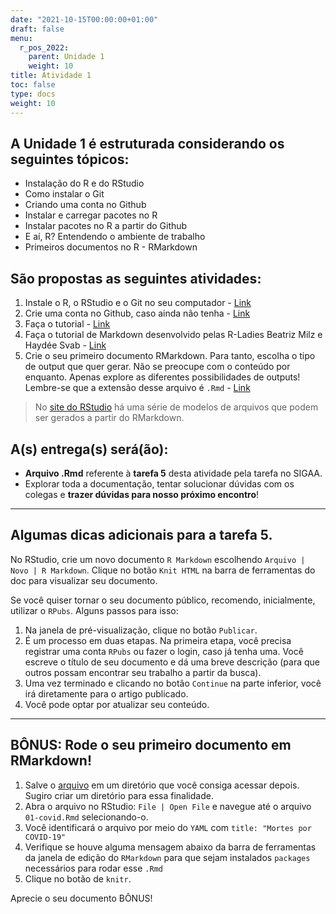 ```yaml
---
date: "2021-10-15T00:00:00+01:00"
draft: false
menu:
  r_pos_2022:
    parent: Unidade 1
    weight: 10
title: Atividade 1
toc: false
type: docs
weight: 10
---
```


## A **Unidade 1** é estruturada considerando os seguintes tópicos:
- Instalação do R e do RStudio
- Como instalar o Git
- Criando uma conta no Github
- Instalar e carregar pacotes no R
- Instalar pacotes no R a partir do Github
- E aí, R? Entendendo o ambiente de trabalho
- Primeiros documentos no R - RMarkdown

## São propostas as seguintes atividades:

1. Instale o R, o RStudio e o Git no seu computador - [Link](https://www.places.education/cursos/intro_r/install/)
2. Crie uma conta no Github, caso ainda não tenha - [Link](https://www.places.education/cursos/intro_r/github/)
3. Faça o tutorial - [Link](https://www.places.education/cursos/intro_r/swirl/)
4. Faça o tutorial de Markdown desenvolvido pelas R-Ladies Beatriz Milz e Haydée Svab -  [Link](https://beatriz-milz.shinyapps.io/tutorial_markdown/#section-introdu%C3%A7%C3%A3o)
5. Crie o seu primeiro documento RMarkdown. Para tanto, escolha o tipo de output que quer gerar. Não se preocupe com o conteúdo por enquanto. Apenas explore as diferentes possibilidades de outputs! Lembre-se que a extensão desse arquivo é `.Rmd` -  [Link](https://www.places.education/cursos/intro_r/intro_rmarkdown/)

> No [site do RStudio](https://rmarkdown.rstudio.com/gallery.html) há uma série de modelos de arquivos que podem ser gerados a partir do RMarkdown.

## A(s) entrega(s) será(ão):
- **Arquivo .Rmd** referente à **tarefa 5** desta atividade pela tarefa no SIGAA.
- Explorar toda a documentação, tentar solucionar dúvidas com os colegas e **trazer dúvidas para nosso próximo encontro**!

<hr></hr>

## Algumas dicas adicionais para a tarefa 5. 

No RStudio, crie um novo documento `R Markdown` escolhendo `Arquivo | Novo | R Markdown`.
Clique no botão `Knit HTML` na barra de ferramentas do doc para visualizar seu documento.


Se você quiser tornar o seu documento público, recomendo, inicialmente, utilizar o `RPubs`. Alguns passos para isso:
1. Na janela de pré-visualização, clique no botão `Publicar`.
2. É um processo em duas etapas. Na primeira etapa, você precisa registrar uma conta `RPubs` ou fazer o login, caso já tenha uma. Você escreve o título de seu documento e dá uma breve descrição (para que outros possam encontrar seu trabalho a partir da busca). 
3. Uma vez terminado e clicando no botão `Continue` na parte inferior, você irá diretamente para o artigo publicado. 
4. Você pode optar por atualizar seu conteúdo.

<hr></hr>

## BÔNUS: Rode o seu primeiro documento em RMarkdown!

1. Salve o [arquivo](https://cefetmgbr-my.sharepoint.com/:u:/g/personal/renataoliveira_cefetmg_br/ESP5b0WfqYJFplhjSRiciG0BNKQZnv2HzbHnPBxZEBr3Ew?e=gVcWCQ) em um diretório que você consiga acessar depois. Sugiro criar um diretório para essa finalidade. 
2. Abra o arquivo no RStudio: `File | Open File` e navegue até o arquivo `01-covid.Rmd` selecionando-o. 
3. Você identificará o arquivo por meio do `YAML` com `title: "Mortes por COVID-19"`
4. Verifique se houve alguma mensagem abaixo da barra de ferramentas da janela de edição do `RMarkdown` para que sejam instalados `packages` necessários para rodar esse `.Rmd`
5. Clique no botão de `knitr`. 

Aprecie o seu documento BÔNUS! 


